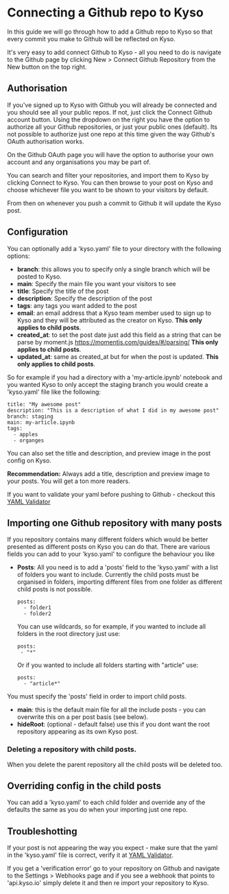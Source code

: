 # Connecting a Github repo to Kyso

In this guide we will go through how to add a Github repo to Kyso so that every commit you make to Github will be reflected on Kyso.

It's very easy to add connect Github to Kyso - all you need to do is navigate to the Github page by clicking New > Connect Github Repository from the New button on the top right.

## Authorisation

If you've signed up to Kyso with Github you will already be connected and you should see all your public repos.
If not, just click the Connect Github account button. Using the dropdown on the right you have the option
to authorize all your Github repositories, or just your public ones (default). Its not possible to authorize
just one repo at this time given the way Github's OAuth authorisation works.

On the Github OAuth page you will have the option to authorise your own account and any organisations you may be
part of.

You can search and filter your repositories, and import them to Kyso by clicking Connect to Kyso. You can then browse to your post on Kyso and choose whichever file you want to be shown to your visitors by default.

From then on whenever you push a commit to Github it will update the Kyso post.

## Configuration

You can optionally add a 'kyso.yaml' file to your directory with the following options:

- **branch**: this allows you to specify only a single branch which will be posted to Kyso.
- **main**: Specify the main file you want your visitors to see
- **title**: Specify the title of the post
- **description**: Specify the description of the post
- **tags**: any tags you want added to the post
- **email**:  an email address that a Kyso team member used to sign up to Kyso and they will be attributed as the creator on Kyso. __This only applies to child posts__.
- **created_at**: to set the post date just add this field as a string that can be parse by moment.js https://momentjs.com/guides/#/parsing/ __This only applies to child posts__.
- **updated_at**: same as created_at but for when the post is updated. __This only applies to child posts__.

So for example if you had a directory with a 'my-article.ipynb' notebook and you wanted Kyso to only accept the staging branch you would create a 'kyso.yaml' file like the following:

```
title: "My awesome post"
description: "This is a description of what I did in my awesome post"
branch: staging
main: my-article.ipynb
tags:
  - apples
  - organges
```

You can also set the title and description, and preview image in the post config on Kyso.

**Recommendation:** Always add a title, description and preview image to your posts. You will
get a ton more readers.

If you want to validate your yaml before pushing to Github - checkout this [YAML Validator](http://www.yamllint.com/)

## Importing one Github repository with many posts

If you repository contains many different folders which would be better presented
as different posts on Kyso you can do that. There are various fields you can add
to your 'kyso.yaml' to configure the behaviour you like

- **Posts**:  All you need is to add a 'posts' field
  to the 'kyso.yaml' with a list of folders you want to include. Currently the child
  posts must be organised in folders, importing different files from one folder as
  different child posts is not possible.

  ```
  posts:
    - folder1
    - folder2
  ```

  You can use wildcards, so for example, if you wanted to include all folders in the root directory just use:

  ```
  posts:
   - "*"
  ```

  Or if you wanted to include all folders starting with "article" use:

  ```
  posts:
    - "article*"
  ```

You must specify the 'posts' field in order to import child posts.

- **main**: this is the default main file for all the include posts - you can overwrite this on a per post basis (see below).
- **hideRoot**: (optional - default false) use this if you dont want the root repository appearing as its own Kyso post.

### Deleting a repository with child posts.

When you delete the parent repository all the child posts will be deleted too.

## Overriding config in the child posts

You can add a 'kyso.yaml' to each child folder and override any of the defaults the same as you do when your importing just one repo.

## Troubleshotting

If your post is not appearing the way you expect - make sure that the yaml in the 'kyso.yaml' file is correct, verify it
at [YAML Validator](http://www.yamllint.com/).

If you get a 'verification error' go to your repository on Github and navigate to the Settings > Webhooks page
and if you see a webhook that points to 'api.kyso.io' simply delete it and then re import your repository to Kyso.

